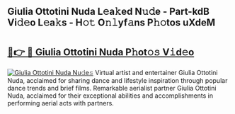 ## Giulia Ottotini Nuda L𝚎a𝚔ed N𝚞𝚍e - Part-kdB Vi𝚍𝚎o L𝚎a𝚔s - H𝚘𝚝 O𝚗𝚕yf𝚊ns P𝚑𝚘tos uXdeM

# <h2><a href="http://kfe0atp.oniu.top/?m=Giulia+Ottotini+Nuda">🔗👉 🔴 Giulia Ottotini Nuda P𝚑ot𝚘𝚜 V𝚒d𝚎o</a></h2>

[![Giulia Ottotini Nuda Nu𝚍e𝚜](https://i.imgur.com/0qMVB7G.gif)](http://kfe0atp.oniu.top/?m=Giulia+Ottotini+Nuda)
Virtual artist and entertainer Giulia Ottotini Nuda, acclaimed for sharing dance and lifestyle inspiration through popular dance trends and brief films. Remarkable aerialist partner Giulia Ottotini Nuda, acclaimed for their exceptional abilities and accomplishments in performing aerial acts with partners.  
